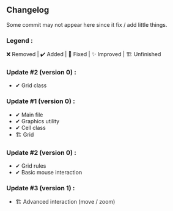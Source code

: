 ## Changelog
Some commit may not appear here since it fix / add little things.

### Legend :
❌ Removed | ✔️ Added | 💫 Fixed | ✨ Improved | 🏗️ Unfinished

### Update #2 (version 0) :
- ✔ Grid class

### Update #1 (version 0) :
- ✔ Main file
- ✔ Graphics utility
- ✔ Cell class
- 🏗️ Grid

### Update #2 (version 0) :
- ✔ Grid rules
- ✔ Basic mouse interaction

### Update #3 (version 1) :
- 🏗️ Advanced interaction (move / zoom)